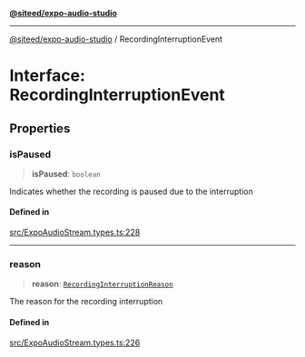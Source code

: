 [**@siteed/expo-audio-studio**](../README.md)

***

[@siteed/expo-audio-studio](../README.md) / RecordingInterruptionEvent

# Interface: RecordingInterruptionEvent

## Properties

### isPaused

> **isPaused**: `boolean`

Indicates whether the recording is paused due to the interruption

#### Defined in

[src/ExpoAudioStream.types.ts:228](https://github.com/deeeed/expo-audio-stream/blob/e63960be99f20b4ceb77356f18afa41197a63203/packages/expo-audio-studio/src/ExpoAudioStream.types.ts#L228)

***

### reason

> **reason**: [`RecordingInterruptionReason`](../type-aliases/RecordingInterruptionReason.md)

The reason for the recording interruption

#### Defined in

[src/ExpoAudioStream.types.ts:226](https://github.com/deeeed/expo-audio-stream/blob/e63960be99f20b4ceb77356f18afa41197a63203/packages/expo-audio-studio/src/ExpoAudioStream.types.ts#L226)
